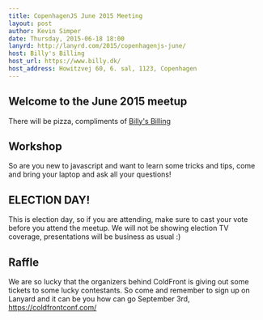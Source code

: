 ```yaml
---
title: CopenhagenJS June 2015 Meeting
layout: post
author: Kevin Simper
date: Thursday, 2015-06-18 18:00
lanyrd: http://lanyrd.com/2015/copenhagenjs-june/
host: Billy's Billing
host_url: https://www.billy.dk/
host_address: Howitzvej 60, 6. sal, 1123, Copenhagen
---
```


## Welcome to the June 2015 meetup

There will be pizza, compliments of [Billy's Billing](https://www.billy.dk/)

## Workshop

So are you new to javascript and want to learn some tricks and tips, come and
bring your laptop and ask all your questions!

## ELECTION DAY!

This is election day, so if you are attending, make sure to cast your vote before you attend the meetup. We will not be showing election TV coverage, presentations will be business as usual :)


## Raffle

We are so lucky that the organizers behind ColdFront is giving out some tickets
to some lucky contestants. So come and remember to sign up on Lanyard and it can
be you how can go September 3rd, https://coldfrontconf.com/
